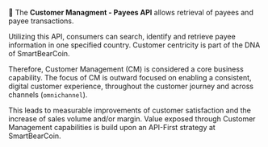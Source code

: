 
👋 The **Customer Managment - Payees API** allows retrieval of payees and payee transactions. 

Utilizing this API, consumers can search, identify and retrieve payee information in one specified country. Customer centricity is part of the DNA of SmartBearCoin. 

Therefore, Customer Management (CM) is considered a core business capability. The focus of CM is outward focused on enabling a consistent, digital customer experience, throughout the customer journey and across channels (`omnichannel`). 

This leads to measurable improvements of customer satisfaction and the increase of sales volume and/or margin. Value exposed through Customer Management capabilities is build upon an API-First strategy at SmartBearCoin. 
